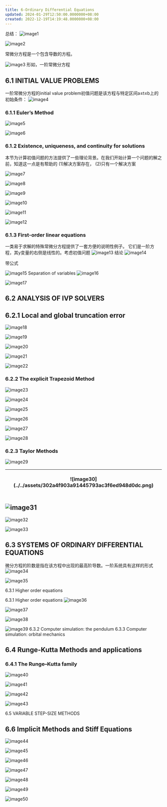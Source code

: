 ```yaml
---
title: 6-Ordinary Differential Equations
updated: 2024-01-29T12:50:00.0000000+08:00
created: 2022-12-19T14:19:48.0000000+08:00
---
```


总结：
![image1](../../assets/4cff1041464b49ecadca1ae6a2e2fccf.png)

![image2](../../assets/b9403406d51c46bc990eee858b829821.png)

常微分方程是一个包含导数的方程。

![image3](../../assets/3eb31c8918dd43c1a82974fc1d90a236.png)
形如，一阶常微分方程

## 6.1 INITIAL VALUE PROBLEMS
一阶常微分方程的initial value problem初值问题是该方程与特定区间a≤t≤b上的初始条件：
![image4](../../assets/627160cfeb544e45a2d1af55bc953fc8.png)

### 6.1.1 Euler’s Method
![image5](../../assets/f8fc77b810b04304ac00ddbfd184d904.png)

![image6](../../assets/f5d276a451ac4a1b92eb809521db35c1.png)

### 6.1.2 Existence, uniqueness, and continuity for solutions
本节为计算初值问题的方法提供了一些理论背景。在我们开始计算一个问题的解之前，知道这一点是有帮助的
(1)解决方案存在，
(2)只有一个解决方案

![image7](../../assets/3e306bd526e04136b390cb9b151c30e8.png)

![image8](../../assets/4f6127a6ca1641e7a51eea2f8b87384f.png)

![image9](../../assets/62f5a653cf6b4413b5dfd03a3e45279a.png)

![image10](../../assets/37569e240f674199ab89aab8a7721478.png)

![image11](../../assets/3e9896f07ab64a41a109a93eeaa10b7d.png)

![image12](../../assets/b330bc6e02fa46c6b56ed24ce8e0f3b7.png)

### 6.1.3 First-order linear equations
一类易于求解的特殊常微分方程提供了一套方便的说明性例子。
它们是一阶方程，其y变量的右侧是线性的。考虑初值问题
![image13](../../assets/d2cc3761ac754ecc9e986bf870f87121.png)
结论
![image14](../../assets/e93e09d122464854bcec6a55912beca8.png)

带公式

![image15](../../assets/00d4277a0d65444f89c465d279681ca6.png)
Separation of variables
![image16](../../assets/e624797b1f664796bd234fe1a98a68c7.png)

![image17](../../assets/2117d8e6040641f282b8a50360d50dbb.png)

## 6.2 ANALYSIS OF IVP SOLVERS
## 6.2.1 Local and global truncation error

![image18](../../assets/6e7f42649ea14982ac6d53039e8e369e.png)

![image19](../../assets/e18044122e6f46108f3e9b8683b79761.png)

![image20](../../assets/c7a85baf90f845a3b81eede7ad8b32b2.png)

![image21](../../assets/8edc94cd83bb44729827c49f051b6b19.png)

![image22](../../assets/9f441e3fe70540c7bac6880220ef1e37.png)

### 6.2.2 The explicit Trapezoid Method
![image23](../../assets/1994ef9cb9624cfcac9fc427b6590d59.png)

![image24](../../assets/ac0be0dd56c44d799c36081aff36ccb1.png)

![image25](../../assets/354447901f624663869f97a96335b5f1.png)

![image26](../../assets/288a8fdfa53b49fd9d6be03ce669f9b5.png)

![image27](../../assets/d012c964f75040f6bc6d65157cc2ccf8.png)

![image28](../../assets/fc2807a6b28f41d2b39e0195271c8259.png)
### 6.2.3 Taylor Methods
![image29](../../assets/f3624c13f3ff4730b8fee554f079733b.png)
<table>
<colgroup>
<col style="width: 100%" />
</colgroup>
<thead>
<tr class="header">
<th><p>![image30](../../assets/302a4f903a91445793ac3f6ed948d0dc.png)</p>
<p></p></th>
</tr>
</thead>
<tbody>
</tbody>
</table>

![image31](../../assets/18122393c5004328988852c65c96c3c4.png)
------------------------------------------------------------------------------------------------------

![image32](../../assets/db688bf4cc4747ee8a120f73550bb34b.png)

![image33](../../assets/f46603cd1e7243148efe218f84f8b892.png)

## 6.3 SYSTEMS OF ORDINARY DIFFERENTIAL EQUATIONS
微分方程的阶数是指在该方程中出现的最高阶导数。一阶系统具有这样的形式
![image34](../../assets/8b920bfa37044a9dab186ca62432195e.png)

![image35](../../assets/6a90457681724d62b99d7b194f6bdb76.png)

6.3.1 Higher order equations

6.3.1 Higher order equations
![image36](../../assets/8ebdc4a488b64f4380ee39ee4ea17c8d.png)

![image37](../../assets/1a83079c62ec46efa29ebbf44af3973c.png)

![image38](../../assets/04f1bb8ffd5d4d7bad3968a66c5906a9.png)

![image39](../../assets/0d8c03d6bd464f1f9a75bb95bfcbe672.png)
6.3.2 Computer simulation: the pendulum
6.3.3 Computer simulation: orbital mechanics

## 6.4 Runge-Kutta Methods and applications
### 6.4.1 The Runge–Kutta family
![image40](../../assets/eb956ce1538148ba854dac11afc7aa3b.png)

![image41](../../assets/f9ce91427fe34b949bee5c42df50bab4.png)

![image42](../../assets/f61159c37271481d8b02438615dcd219.png)

![image43](../../assets/e8410f11aec94121937150398fae5188.png)

6.5 VARIABLE STEP-SIZE METHODS
## 6.6 Implicit Methods and Stiff Equations

![image44](../../assets/fe9dc198152e4772a32bf9d0c53cb4f5.png)

![image45](../../assets/e980adf60e0f4f5c8afcba610c56c648.png)

![image46](../../assets/436899c8edea457ea5b06413ca8792a0.png)

![image47](../../assets/aa12faf8488f4acaa094ad8173215c9c.png)

![image48](../../assets/490ad1471eb343eebda815d53558a90a.png)

![image49](../../assets/443d17de77eb45cd832189d93804fd7d.png)

![image50](../../assets/4c7c285a295b4166bb23d74e68c6cfe6.png)

